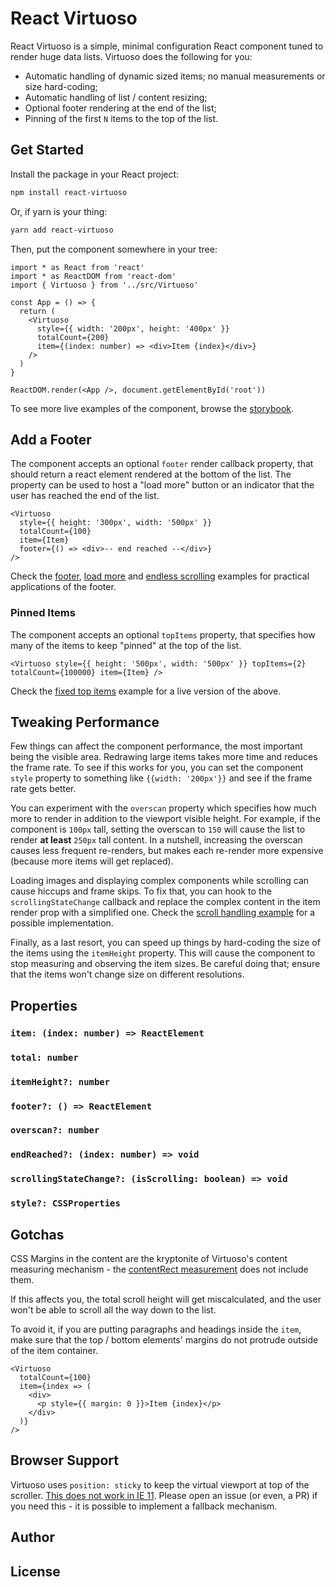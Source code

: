 # React Virtuoso

React Virtuoso is a simple, minimal configuration React component tuned to render huge data lists. Virtuoso does the following for you:

- Automatic handling of dynamic sized items; no manual measurements or size hard-coding;
- Automatic handling of list / content resizing;
- Optional footer rendering at the end of the list;
- Pinning of the first `N` items to the top of the list.

## Get Started

Install the package in your React project:

```sh
npm install react-virtuoso
```

Or, if yarn is your thing:

```sh
yarn add react-virtuoso
```

Then, put the component somewhere in your tree:

```tsx
import * as React from 'react'
import * as ReactDOM from 'react-dom'
import { Virtuoso } from '../src/Virtuoso'

const App = () => {
  return (
    <Virtuoso
      style={{ width: '200px', height: '400px' }}
      totalCount={200}
      item={(index: number) => <div>Item {index}</div>}
    />
  )
}

ReactDOM.render(<App />, document.getElementById('root'))
```

To see more live examples of the component, browse the [storybook](//virtuoso.dev).

## Add a Footer

The component accepts an optional `footer` render callback property, that should return a react element rendered at the bottom of the list.
The property can be used to host a "load more" button or an indicator that the user has reached the end of the list.

```tsx
<Virtuoso
  style={{ height: '300px', width: '500px' }}
  totalCount={100}
  item={Item}
  footer={() => <div>-- end reached --</div>}
/>
```

Check the [footer](//virtuoso.dev/?path=/story/features-overview--footer), [load more](//virtuoso.dev/?path=/story/scenarios--press-to-load-more) and [endless scrolling](//virtuoso.dev/?path=/story/scenarios--endless-scrolling) examples for practical applications of the footer.

### Pinned Items

The component accepts an optional `topItems` property, that specifies how many of the items to keep "pinned" at the top of the list.

```tsx
<Virtuoso style={{ height: '500px', width: '500px' }} topItems={2} totalCount={100000} item={Item} />
```

Check the [fixed top items](//virtuoso.dev/?path=/story/features-overview--fixed-top-items) example for a live version of the above.

## Tweaking Performance

Few things can affect the component performance, the most important being the visible area.
Redrawing large items takes more time and reduces the frame rate.
To see if this works for you, you can set the component `style` property to something like `{{width: '200px'}}` and see if the frame rate gets better.

You can experiment with the `overscan` property which specifies how much more to render in addition to the viewport visible height.
For example, if the component is `100px` tall, setting the overscan to `150` will cause the list to render **at least** `250px` tall content.
In a nutshell, increasing the overscan causes less frequent re-renders, but makes each re-render more expensive (because more items will get replaced).

Loading images and displaying complex components while scrolling can cause hiccups and frame skips.
To fix that, you can hook to the `scrollingStateChange` callback and replace the complex content in the item render prop with a simplified one.
Check the [scroll handling example](//virtuoso.dev/?path=/story/features-overview--scroll-handling) for a possible implementation.

Finally, as a last resort, you can speed up things by hard-coding the size of the items using the `itemHeight` property.
This will cause the component to stop measuring and observing the item sizes. Be careful doing that;
ensure that the items won't change size on different resolutions.

## Properties

### `item: (index: number) => ReactElement`

### `total: number`

### `itemHeight?: number`

### `footer?: () => ReactElement`

### `overscan?: number`

### `endReached?: (index: number) => void`

### `scrollingStateChange?: (isScrolling: boolean) => void`

### `style?: CSSProperties`

## Gotchas

CSS Margins in the content are the kryptonite of Virtuoso's content measuring mechanism -
the [contentRect measurement](https://developer.mozilla.org/en-US/docs/Web/API/ResizeObserver) does not include them.

If this affects you, the total scroll height will get miscalculated, and the user won't be able to scroll all the way down to the list.

To avoid it, if you are putting paragraphs and headings inside the `item`, make sure that the top / bottom elements' margins do not
protrude outside of the item container.

```tsx
<Virtuoso
  totalCount={100}
  item={index => (
    <div>
      <p style={{ margin: 0 }}>Item {index}</p>
    </div>
  )}
/>
```

## Browser Support

Virtuoso uses `position: sticky` to keep the virtual viewport at top of the scroller.
[This does not work in IE 11](https://caniuse.com/#feat=css-sticky).
Please open an issue (or even, a PR) if you need this - it is possible to implement a fallback mechanism.

## Author

## License
